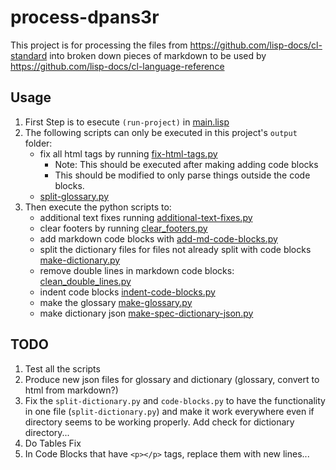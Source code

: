 # process-dpans3r

This project is for processing the files from <https://github.com/lisp-docs/cl-standard> into broken down pieces of markdown to be used by <https://github.com/lisp-docs/cl-language-reference>

## Usage

1. First Step is to esecute `(run-project)` in [main.lisp](/src/main.lisp)
2. The following scripts can only be executed in this project's `output` folder:
   - fix all html tags by running [fix-html-tags.py](/fix-html-tags.py)
     - Note: This should be executed after making adding code blocks
     - This should be modified to only parse things outside the code blocks.
   - [split-glossary.py](/split-glossary.py)
3. Then execute the python scripts to:
   - additional text fixes running [additional-text-fixes.py](/additional-text-fixes.py)
   - clear footers by running [clear_footers.py](/clear_footers.py)
   - add markdown code blocks with [add-md-code-blocks.py](/add-md-code-blocks.py)
   - split the dictionary files for files not already split with code blocks [make-dictionary.py](/make-dictionary.py)
   - remove double lines in markdown code blocks: [clean_double_lines.py](/clean_double_lines.py)
   - indent code blocks [indent-code-blocks.py](/indent-code-blocks.py)
   - make the glossary [make-glossary.py](/make-glossary.py)
   - make dictionary json [make-spec-dictionary-json.py](/make-spec-dictionary-json.py)

## TODO

1. Test all the scripts
2. Produce new json files for glossary and dictionary (glossary, convert to html from markdown?)
3. Fix the `split-dictionary.py` and `code-blocks.py` to have the functionality in one file (`split-dictionary.py`) and make it work everywhere even if directory seems to be working properly. Add check for dictionary directory...
4. Do Tables Fix
5. In Code Blocks that have `<p></p>` tags, replace them with new lines...
